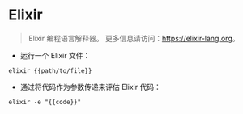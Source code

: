 # Elixir

> Elixir 编程语言解释器。
> 更多信息请访问：<https://elixir-lang.org>。

- 运行一个 Elixir 文件：

`elixir {{path/to/file}}`

- 通过将代码作为参数传递来评估 Elixir 代码：

`elixir -e "{{code}}"`